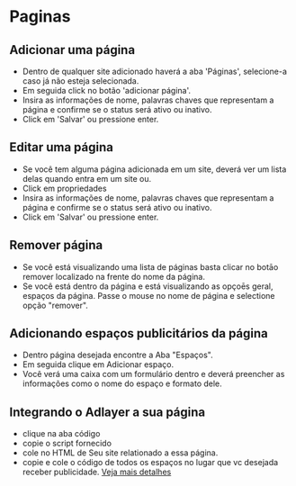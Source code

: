 # Paginas

## Adicionar uma página  
* Dentro de qualquer site adicionado haverá a aba 'Páginas', selecione-a caso já não esteja selecionada. 
* Em seguida click no botão 'adicionar página'.
* Insira as informações de nome, palavras chaves que representam a página e confirme se o status será ativo ou inativo.  
* Click em 'Salvar' ou pressione enter. 

## Editar uma página
* Se você tem alguma página adicionada em um site, deverá ver um lista delas quando entra em um site ou.  
* Click em propriedades  
* Insira as informações de nome, palavras chaves que representam a página e confirme se o status será ativo ou inativo.  
* Click em 'Salvar' ou pressione enter.

## Remover página 
* Se você está visualizando uma lista de páginas basta clicar no botāo remover localizado na frente do nome da página.
* Se você está dentro da página e está visualizando as opçoēs geral, espaços da página. Passe o mouse no nome de página e selectione opção "remover".

## Adicionando espaços publicitários da página
* Dentro página desejada encontre a Aba "Espaços".
* Em seguida clique em Adicionar espaço.
* Você verá uma caixa com um formulário dentro e deverá preencher as informações como o nome do espaço e formato dele.

## Integrando o Adlayer a sua página
* clique na aba código
* copie o script fornecido
* cole no HTML de Seu site relationado a essa página.
* copie e cole o código de todos os espaços no lugar que vc desejada receber publicidade.
[Veja mais detalhes](#)